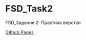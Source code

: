 # FSD_Task2
<p>FSD_Задание 2: Практика верстки</p>
<a href="https://grzdrz.github.io/FSD_Task2/"><p>Github Pages</p></a>
